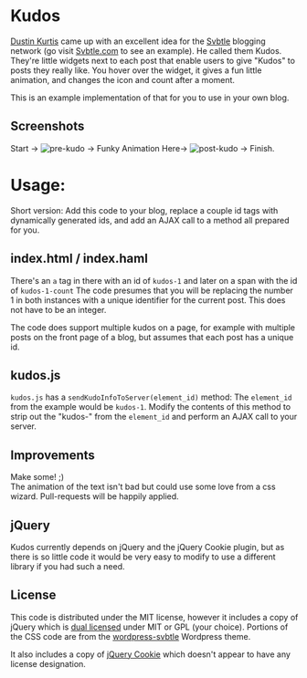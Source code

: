 # Kudos

[Dustin Kurtis](http://dustincurtis.com/) came up with an excellent idea for the [Svbtle](http://svbtle.com) blogging network (go visit [Svbtle.com](http://Svbtle.com/) to see an example). He called them Kudos. They're little widgets next to each post that enable users to give "Kudos" to posts they really like. You hover over the widget, it gives a fun little animation, and changes the icon and count after a moment. 

This is an example implementation of that for you to use in your own blog.

## Screenshots
Start -> 
![pre-kudo](https://github.com/masukomi/kudos/raw/master/screenshots/zero_kudos.jpg)
-> Funky Animation Here-> 
![post-kudo](https://github.com/masukomi/kudos/raw/master/screenshots/kudo_given.jpg)
-> Finish.

# Usage: 
Short version: Add this code to your blog, replace a couple id tags with dynamically generated ids, and add an AJAX call to a method all prepared for you.

## index.html / index.haml 
There's an `a` tag in there with an id of `kudos-1` and later on a span with the id of `kudos-1-count` The code presumes that you will be replacing the number 1 in both instances with a unique identifier for the current post. This does not have to be an integer. 

The code does support multiple kudos on a page, for example with multiple posts on the front page of a blog, but assumes that each post has a unique id. 

## kudos.js 
`kudos.js` has a `sendKudoInfoToServer(element_id)` method: The `element_id` from the example would be `kudos-1`. Modify the contents of this method to strip out the "kudos-" from the `element_id` and perform an AJAX call to your server. 

## Improvements
Make some!  ;)  
The animation of the text isn't bad but could use some love from a css wizard. Pull-requests will be happily applied. 

## jQuery
Kudos currently depends on jQuery and the jQuery Cookie plugin, but as there is so little code it would be very easy to modify to use a different library if you had such a need.

## License
This code is distributed under the MIT license, however it includes a copy of jQuery which is [dual licensed](http://jquery.org/license/) under MIT or GPL (your choice). Portions of the CSS code are from the [wordpress-svbtle](https://github.com/scavone/wordpress-svbtle) Wordpress theme.

It also includes a copy of [jQuery Cookie](https://github.com/carhartl/jquery-cookie) which doesn't appear to have any license designation. 
